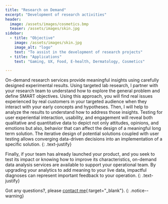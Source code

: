 ```yaml
---
title: "Research on Demand"
excerpt: "Development of research activities"
header:
  image: /assets/images/cosmetics.bmp
  teaser: /assets/images/skin.jpg
sidebar:
  - title: "Objective"
    image: /assets/images/skin.jpg
    image_alt: "logo"
    text: "To assist in the development of research projects"
  - title: "Applications"
    text: "Gaming, UX, Food, E-health, Dermatology, Cosmetics"

---
```

On-demand research services provide meaningful insights using carefully designed experimental results.
Using targeted lab research, I partner with your research team to understand how to explore the general problem 
and define SMART objectives. Using this approach, you will find real issues experienced by real customers in 
your targeted audience when they interact with your early concepts and hypotheses. Then, I will help to analyze 
the results to understand how to address those insights. Testing for user experiential interaction, usability, and 
engagement will reveal both qualitative and quantitative data to depict not only attitudes, opinions, and emotions but
also, behavior that can affect the design of a meaningful long term solution. 
The iterative design of potential solutions coupled with user testing allows converging data-driven decisions into 
an implementation of a specific solution.
{: .text-justify}

Finally, if your team has already launched your product, and you seek to test its impact or knowing how to improve its
characteristics, on-demand data analysis services are available to support your operational team.
By upgrading your analytics to add meaning to your live data, impactful diagnoses can represent
important feedback to your operation.
{: .text-justify}

Got any questions?, please [contact me](https://forms.gle/63NYpG1siX6E4KGj8){:target="_blank"}.
{: .notice--warning}